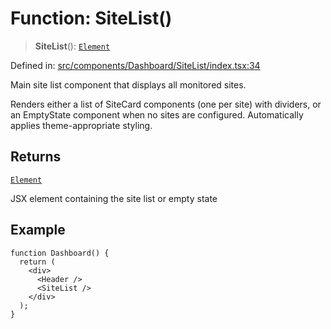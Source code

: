 # Function: SiteList()

> **SiteList**(): [`Element`](https://github.com/DefinitelyTyped/DefinitelyTyped/blob/1a60e1b9a9062ff9c48c681ca3d8b6f717b616b9/types/react/jsx-runtime.d.ts#L6)

Defined in: [src/components/Dashboard/SiteList/index.tsx:34](https://github.com/Nick2bad4u/Uptime-Watcher/blob/dca5483e793478722cd3e6e125cafcec5fc771f0/src/components/Dashboard/SiteList/index.tsx#L34)

Main site list component that displays all monitored sites.

Renders either a list of SiteCard components (one per site) with dividers,
or an EmptyState component when no sites are configured. Automatically
applies theme-appropriate styling.

## Returns

[`Element`](https://github.com/DefinitelyTyped/DefinitelyTyped/blob/1a60e1b9a9062ff9c48c681ca3d8b6f717b616b9/types/react/jsx-runtime.d.ts#L6)

JSX element containing the site list or empty state

## Example

```tsx
function Dashboard() {
  return (
    <div>
      <Header />
      <SiteList />
    </div>
  );
}
```
